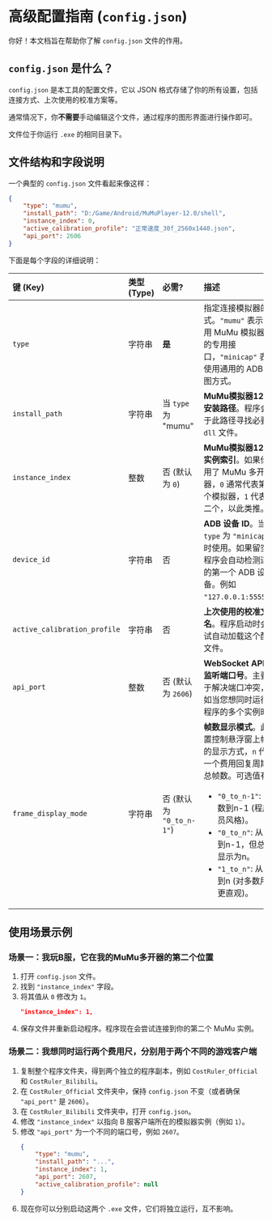 # 高级配置指南 (`config.json`)

你好！本文档旨在帮助你了解 `config.json` 文件的作用。

## `config.json` 是什么？

`config.json` 是本工具的配置文件，它以 JSON 格式存储了你的所有设置，包括连接方式、上次使用的校准方案等。

通常情况下，你**不需要**手动编辑这个文件，通过程序的图形界面进行操作即可。

文件位于你运行 `.exe` 的相同目录下。

## 文件结构和字段说明

一个典型的 `config.json` 文件看起来像这样：

```json
{
    "type": "mumu",
    "install_path": "D:/Game/Android/MuMuPlayer-12.0/shell",
    "instance_index": 0,
    "active_calibration_profile": "正常速度_30f_2560x1440.json",
    "api_port": 2606
}
```

下面是每个字段的详细说明：

| 键 (Key)                      | 类型 (Type) | 必需?                  | 描述                                                                                                                                                                              |
|:-----------------------------|:----------|:---------------------|:--------------------------------------------------------------------------------------------------------------------------------------------------------------------------------|
| `type`                       | 字符串       | **是**                | 指定连接模拟器的方式。`"mumu"` 表示使用 MuMu 模拟器12 的专用接口，`"minicap"` 表示使用通用的 ADB 截图方式。                                                                                                         |
| `install_path`               | 字符串       | 当 `type` 为 "mumu"    | **MuMu模拟器12 的安装路径**。程序会基于此路径寻找必要的 `dll` 文件。                                                                                                                                     |
| `instance_index`             | 整数        | 否 (默认为 `0`)          | **MuMu模拟器12 的实例索引**。如果你使用了 MuMu 多开器，`0` 通常代表第一个模拟器，`1` 代表第二个，以此类推。                                                                                                              |
| `device_id`                  | 字符串       | 否                    | **ADB 设备 ID**。当 `type` 为 `"minicap"` 时使用。如果留空，程序会自动检测连接的第一个 ADB 设备。例如 `"127.0.0.1:5555"`。                                                                                       |
| `active_calibration_profile` | 字符串       | 否                    | **上次使用的校准文件名**。程序启动时会尝试自动加载这个配置文件。                                                                                                                                              |
| `api_port`                   | 整数        | 否 (默认为 `2606`)       | **WebSocket API 的监听端口号**。主要用于解决端口冲突，例如当您想同时运行本程序的多个实例时。                                                                                                                         |
| `frame_display_mode`         | 字符串       | 否 (默认为 `"0_to_n-1"`) | **帧数显示模式**。此设置控制悬浮窗上帧数的显示方式，`n` 代表一个费用回复周期的总帧数。可选值有：<ul><li>`"0_to_n-1"`: 从0数到n-1 (程序员风格)。</li><li>`"0_to_n"`: 从0数到n-1，但总数显示为n。</li><li>`"1_to_n"`: 从1数到n (对多数用户更直观)。</li></ul> |

## 使用场景示例

### 场景一：我玩B服，它在我的MuMu多开器的第二个位置

1.  打开 `config.json` 文件。
2.  找到 `"instance_index"` 字段。
3.  将其值从 `0` 修改为 `1`。
    ```json
    "instance_index": 1,
    ```
4.  保存文件并重新启动程序。程序现在会尝试连接到你的第二个 MuMu 实例。

### 场景二：我想同时运行两个费用尺，分别用于两个不同的游戏客户端

1.  复制整个程序文件夹，得到两个独立的程序副本，例如 `CostRuler_Official` 和 `CostRuler_Bilibili`。
2.  在 `CostRuler_Official` 文件夹中，保持 `config.json` 不变（或者确保 `"api_port"` 是 `2606`）。
3.  在 `CostRuler_Bilibili` 文件夹中，打开 `config.json`。
4.  修改 `"instance_index"` 以指向 B 服客户端所在的模拟器实例（例如 `1`）。
5.  修改 `"api_port"` 为一个不同的端口号，例如 `2607`。
    ```json
    {
        "type": "mumu",
        "install_path": "...",
        "instance_index": 1,
        "api_port": 2607,
        "active_calibration_profile": null
    }
    ```
6.  现在你可以分别启动这两个 `.exe` 文件，它们将独立运行，互不影响。

